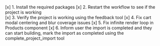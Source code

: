 [x] 1. Install the required packages
[x] 2. Restart the workflow to see if the project is working  
[x] 3. Verify the project is working using the feedback tool
[x] 4. Fix cart modal centering and blur coverage issues
[x] 5. Fix infinite render loop in Products component
[x] 6. Inform user the import is completed and they can start building, mark the import as completed using the complete_project_import tool